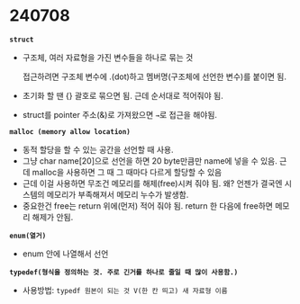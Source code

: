 # 240708

**`struct`**

- 구조체, 여러 자료형을 가진 변수들을 하나로 묶는 것
    
    접근하려면 구조체 변수에 .(dot)하고 멤버명(구조체에 선언한 변수)를 붙이면 됨.
    
- 초기화 할 땐 {} 괄호로 묶으면 됨. 근데 순서대로 적어줘야 됨.
- struct를 pointer 주소(&)로 가져왔으면 `→`로 접근을 해야됨.

**`malloc (memory allow location)`**

- 동적 할당을 할 수 있는 공간을 선언할 때 사용.
- 그냥 char name[20]으로 선언을 하면 20 byte만큼만 name에 넣을 수 있음. 근데 malloc을 사용하면 그 때 그 때마다 다르게 할당할 수 있음
- 근데 이걸 사용하면 무조건 메모리를 해제(free)시켜 줘야 됨. 왜? 언젠가 결국엔 시스템의 메모리가 부족해져서 메모리 누수가 발생함.
- 중요한건 free는 return 위에(먼저) 적어 줘야 됨. return 한 다음에 free하면 메모리 해제가 안됨.

**`enum(열거)`**

- enum 안에 나열해서 선언

**`typedef(형식을 정의하는 것. 주로 긴거를 하나로 줄일 때 많이 사용함.)`**

- 사용방법: `typedf 원본이 되는 것 V(한 칸 띄고) 새 자료형 이름`